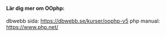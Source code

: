 #### Lär dig mer om OOphp: 

dbwebb sida:
https://dbwebb.se/kurser/oophp-v5 
php manual: 
https://www.php.net/